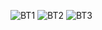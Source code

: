 ![BT1](https://user-images.githubusercontent.com/54838331/71760557-1b1bee00-2ef2-11ea-9ba5-eb31408ae2f4.png)
![BT2](https://user-images.githubusercontent.com/54838331/71760559-1e16de80-2ef2-11ea-8e28-7502b9f72157.png)
![BT3](https://user-images.githubusercontent.com/54838331/71760561-1fe0a200-2ef2-11ea-8f1f-0ca118e9c50a.png)

